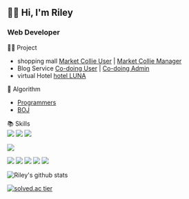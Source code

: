 <h2>🙍‍♀️ Hi, I'm Riley</h2>
<h3>Web Developer</h3>

👩‍💻 Project
- shopping mall [Market Collie User](https://github.com/rectangle714/marketcollie_user) | [Market Collie Manager](https://github.com/knewbean/marketcollie_manager)
- Blog Service [Co-doing User](https://github.com/RG-RG/user) | [Co-doing Admin](https://github.com/RG-RG/admin)
- virtual Hotel [hotel LUNA](https://github.com/zwooo96/hotelluna)

📖 Algorithm
- [Programmers](https://github.com/Oath-of-the-Peach-Garden/Guan-Yu)
- [BOJ](https://github.com/Greek-and-Roman-God/Athena)

📚 Skills    
<img src="https://img.shields.io/badge/Java-007396?style=flat-square&logo=Java&logoColor=white"/></a>
<img src="https://img.shields.io/badge/Spring-6DB33F?style=flat-square&logo=Spring&logoColor=white"/></a>
<img src="https://img.shields.io/badge/Oracle-F80000?style=flat-square&logo=Oracle&logoColor=white"/></a>  

<img src="https://img.shields.io/badge/Python-3766AB?style=flat-square&logo=Python&logoColor=white"/></a>  

<img src="https://img.shields.io/badge/C++-00599C?style=flat-square&logo=C%2B%2B&logoColor=white"/></a>
<img src="https://img.shields.io/badge/JavaScript-F7DF1E?style=flat-square&logo=JavaScript&logoColor=white"/></a>
<img src="https://img.shields.io/badge/HTML5-E34F26?style=flat-square&logo=HTML5&logoColor=white"/></a>
<img src="https://img.shields.io/badge/CSS3-1572B6?style=flat-square&logo=CSS3&logoColor=white"/></a>
<img src="https://img.shields.io/badge/jQuery-0769AD?style=flat-square&logo=jQuery&logoColor=white"/></a>  

![Riley's github stats](https://github-readme-stats.vercel.app/api?username=yelin1106&show_icons=true)

[![solved.ac tier](http://mazassumnida.wtf/api/generate_badge?boj=yelin0309)](https://solved.ac/yelin0309)
